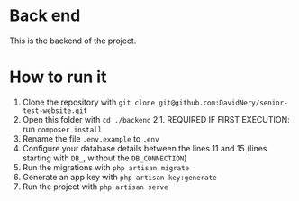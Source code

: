 # Back end
This is the backend of the project.

# How to run it
1. Clone the repository with `git clone git@github.com:DavidNery/senior-test-website.git`
2. Open this folder with `cd ./backend`
2.1. REQUIRED IF FIRST EXECUTION: run `composer install`
3. Rename the file `.env.example` to `.env`
4. Configure your database details between the lines 11 and 15 (lines starting with `DB_`, without the `DB_CONNECTION`)
5. Run the migrations with `php artisan migrate`
6. Generate an app key with `php artisan key:generate`
7. Run the project with `php artisan serve`